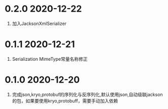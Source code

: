 # 0.2.0 2020-12-22
1. 加入JacksonXmlSerializer

# 0.1.1 2020-12-21
1. Serialization MimeType常量名称修正

# 0.1.0 2020-12-20
1. 完成json,kryo,protobuf的序列化与反序列化,默认使用json,自动级联jackson的包，如果要使用kryo,protobuff，需要手动加入依赖